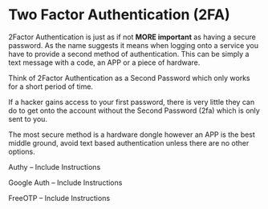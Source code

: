 # **Two Factor Authentication \(2FA\)**

2Factor Authentication is just as if not **MORE important** as having a secure password. As the name suggests it means when logging onto a service you have to provide a second method of authentication. This can be simply a text message with a code, an APP or a piece of hardware. 

Think of 2Factor Authentication as a Second Password which only works for a short period of time.

If a hacker gains access to your first password, there is very little they can do to get onto the account without the Second Password \(2fa\) which is only sent to you. 







The most secure method is a hardware dongle however an APP is the best middle ground, avoid text based authentication unless there are no other options.

Authy – Include Instructions

Google Auth – Include Instructions

FreeOTP – Include Instructions

